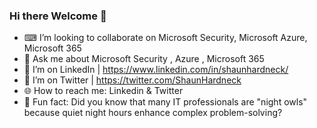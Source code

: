 ### Hi there Welcome 👋

- ⌨ I’m looking to collaborate on Microsoft Security, Microsoft Azure, Microsoft 365
- 💬 Ask me about Microsoft Security , Azure , Microsoft 365
- 🥷 I’m on LinkedIn | https://www.linkedin.com/in/shaunhardneck/ 
- 🥷 I’m on Twitter  | https://twitter.com/ShaunHardneck
- 🌐 How to reach me: Linkedin & Twitter 
- 🤯 Fun fact: Did you know that many IT professionals are "night owls" because quiet night hours enhance complex problem-solving?
